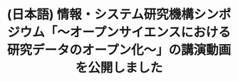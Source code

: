 ---
layout: post-en-none
published: true
title: '(日本語) 情報・システム研究機構シンポジウム「～オープンサイエンスにおける研究データのオープン化～」の講演動画を公開しました'
tags:
- event
- service
- publishment
category: en
---